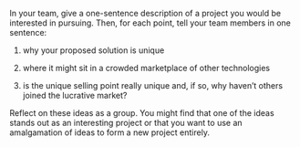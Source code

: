 In your team, give a one-sentence description of a project you would be interested in pursuing. Then, for each point, tell your team members in one sentence: 

1. why your proposed solution is unique 

2. where it might sit in a crowded marketplace of other technologies

3. is the unique selling point really unique and, if so, why haven’t others joined the lucrative market?

Reflect on these ideas as a group. You might find that one of the ideas stands out as an interesting project or that you want to use an amalgamation of ideas to form a new project entirely.
